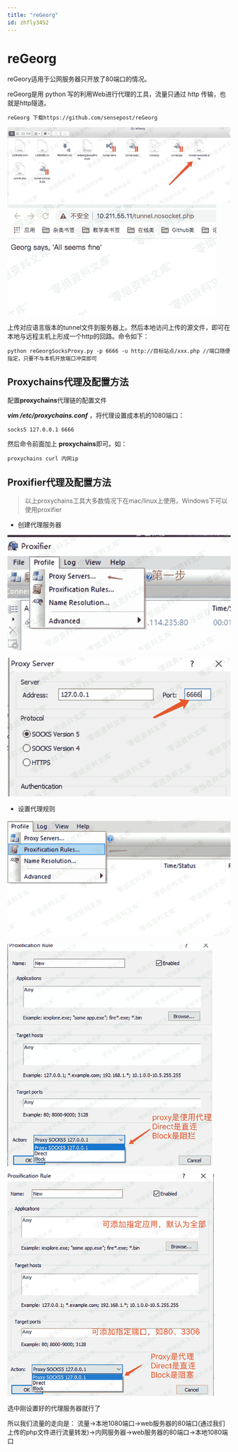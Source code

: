 ```yaml
---
title: "reGeorg"
id: zhfly3452
---
```


# reGeorg

reGeory适用于公网服务器只开放了80端口的情况。

reGeorg是用 python 写的利用Web进行代理的工具，流量只通过 http 传输，也就是http隧道。

```
reGeorg 下载https://github.com/sensepost/reGeorg 
```

![image](../img/38d8bb8575075035a19f64a967cf6712.png)
![image](../img/dd55179f03eeb9fbf5c630a7b662e74a.png)

上传对应语言版本的tunnel文件到服务器上。然后本地访问上传的源文件，即可在本地与远程主机上形成一个http的回路。命令如下：

```
python reGeorgSocksProxy.py -p 6666 -u http://目标站点/xxx.php //端口随便指定，只要不与本机开放端口冲突即可 
```

## Proxychains代理及配置方法

配置**proxychains**代理链的配置文件

***vim /etc/proxychains.conf*** ，将代理设置成本机的1080端口：

```
socks5 127.0.0.1 6666 
```

然后命令前面加上 **proxychains**即可。如：

```
proxychains curl 内网ip 
```

## Proxifier代理及配置方法

> 以上proxychains工具大多数情况下在mac/linux上使用，Windows下可以使用proxifier

*   创建代理服务器

![image](../img/de515283883c56a7274c58463a6ff66a.png)

![image](../img/2e0f408c50eb25f7ed97e340c60e89b1.png)

*   设置代理规则

![image](../img/0823b0c72a0e3a892cf4451748a33b76.png)

![image](../img/739692a42b494f1b269dbda1e23e25f2.png)

![image](../img/36ae970cb4170e9457d5fe7e976f2b4c.png)

选中刚设置好的代理服务器就行了

所以我们流量的走向是： 流量->本地1080端口->web服务器的80端口(通过我们上传的php文件进行流量转发)->内网服务器->web服务器的80端口->本地1080端口